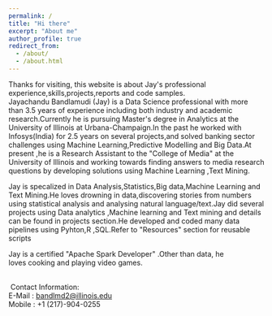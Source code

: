 ```yaml
---
permalink: /
title: "Hi there"
excerpt: "About me"
author_profile: true
redirect_from: 
  - /about/
  - /about.html
---
```

Thanks for visiting, this website is about Jay's  professional experience,skills,projects,reports and code samples.
<br />
Jayachandu Bandlamudi (Jay) is a Data Science professional with more than 3.5 years of experience including both industry and academic research.Currently he is pursuing Master's degree in Analytics at the University of Illinois at Urbana-Champaign.In the past he worked with Infosys(India) for 2.5 years on several projects,and solved banking sector challenges using Machine Learning,Predictive Modelling and Big Data.At present ,he is a Research Assistant to the "College of Media" at the University of Illinois and working towards finding answers to media research questions by developing solutions using Machine Learning ,Text Mining.
<br/>

Jay is specalized in Data Analysis,Statistics,Big data,Machine Learning and Text Mining.He loves drowning in data,discovering stories from numbers using statistical analysis and analysing natural language/text.Jay did several projects using Data analytics ,Machine learning and Text mining and details can be found in projects section.He developed and coded many data pipelines using Pyhton,R ,SQL.Refer to "Resources" section for reusable scripts
<br/>

Jay is a certified "Apache Spark Developer" .Other than data, he loves cooking and playing video games.

<br />​
Contact Information:
<br />
E-Mail : bandlmd2@illinois.edu
<br />
Mobile : +1 (217)-904-0255
<br />